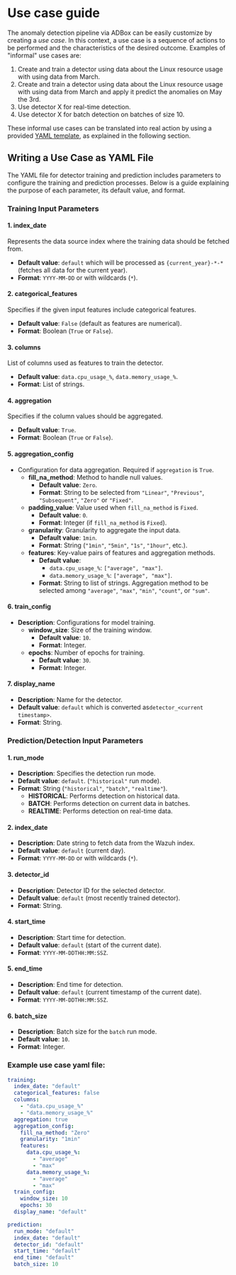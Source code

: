 # Use case guide 

The anomaly detection pipeline via ADBox can be easily customize by creating a *use case*. In this context, a use case 
is a sequence of actions to be performed and the characteristics of the desired outcome. 
Examples of "informal" use cases are:
1. Create and train a detector using data about the Linux resource usage with using data from March.
2. Create and train a detector using data about the Linux resource usage with using data from March and apply it predict the anomalies on May the 3rd.
3. Use detector X for real-time detection.
4. Use detector X for batch detection on batches of size 10.
 
These informal use cases can be translated into real action by using a provided [YAML template](./../../siem_mtad_gat/assets/drivers/driver.yaml), as explained in the following section. 
 
## Writing a Use Case as YAML File

The YAML file for detector training and prediction includes parameters to configure the training and prediction processes. Below is a guide explaining the purpose of each parameter, its default value, and format.

### Training Input Parameters
#### 1. index_date
Represents the data source index where the training data should be fetched from.
-   **Default value**:  `default` which will be processed as `{current_year}-*-*` (fetches all data for the current year).
-   **Format**: `YYYY-MM-DD` or with wildcards (`*`).

#### 2. categorical_features
Specifies if the given input features include categorical features.
-   **Default value**: `False` (default as features are numerical).
-   **Format**: Boolean (`True` or `False`).

#### 3. columns
List of columns used as features to train the detector.
-   **Default value**: `data.cpu_usage_%`, `data.memory_usage_%`.
-   **Format**: List of strings.

#### 4. aggregation
 Specifies if the column values should be aggregated.
-   **Default value**: `True`.
-   **Format**: Boolean (`True` or `False`).

#### 5. aggregation_config
-  Configuration for data aggregation. Required if `aggregation` is `True`.
    -   **fill_na_method**: Method to handle null values.
        -   **Default value**: `Zero`.
        -   **Format**: String to be selected from `"Linear"`, `"Previous"`, `"Subsequent"`, `"Zero"` or `"Fixed"`.
    -   **padding_value**: Value used when `fill_na_method` is `Fixed`.
        -   **Default value**: `0`. 
        -   **Format**: Integer (if `fill_na_method` is `Fixed`).
    -   **granularity**: Granularity to aggregate the input data.
        -   **Default value**: `1min`.
        -   **Format**: String (`"1min"`, `"5min"`, `"1s"`, `"1hour"`, etc.).
    -   **features**: Key-value pairs of features and aggregation methods.
        -   **Default value**:
            -   `data.cpu_usage_%`: `["average", "max"]`.
            -   `data.memory_usage_%`: `["average", "max"]`.
        -   **Format**: String to list of strings. Aggregation method to be selected among `"average"`, `"max"`, `"min"`, `"count"`, or `"sum"`. 

#### 6. train_config

-   **Description**: Configurations for model training.
    -   **window_size**: Size of the training window.
        -   **Default value**: `10`.
        -   **Format**: Integer.
    -   **epochs**: Number of epochs for training.
        -   **Default value**: `30`.
        -   **Format**: Integer.

#### 7. display_name

-   **Description**: Name for the detector.
-   **Default value**: `default` which is converted as`detector_<current timestamp>`. 
-   **Format**: String.

### Prediction/Detection Input Parameters

#### 1. run_mode

-   **Description**: Specifies the detection run mode.
-   **Default value**: `default`. (`"historical"` run mode). 
-   **Format**: String (`"historical"`, `"batch"`, `"realtime"`).
	- **HISTORICAL**: Performs detection on historical data.
    - **BATCH**: Performs detection on current data in batches.
    - **REALTIME**: Performs detection on real-time data.
#### 2. index_date

-   **Description**: Date string to fetch data from the Wazuh index.
-   **Default value**: `default` (current day).
-   **Format**: `YYYY-MM-DD` or with wildcards (`*`).

#### 3. detector_id

-   **Description**: Detector ID for the selected detector.
-   **Default value**: `default` (most recently trained detector).
-   **Format**: String.

#### 4. start_time

-   **Description**: Start time for detection.
-   **Default value**: `default` (start of the current date).
-   **Format**: `YYYY-MM-DDTHH:MM:SSZ`. 

#### 5. end_time

-   **Description**: End time for detection.
-   **Default value**: `default` (current timestamp of the current date).
-   **Format**: `YYYY-MM-DDTHH:MM:SSZ`.  

#### 6. batch_size

-   **Description**: Batch size for the `batch` run mode.
-   **Default value**: `10`.
-   **Format**: Integer.

### Example use case yaml file: 

```yaml 
training: 
  index_date: "default"
  categorical_features: false
  columns: 
    - "data.cpu_usage_%"  
    - "data.memory_usage_%"  
  aggregation: true
  aggregation_config: 
    fill_na_method: "Zero"
    granularity: "1min"
    features: 
      data.cpu_usage_%:
        - "average"
        - "max"
      data.memory_usage_%:
        - "average"
        - "max"
  train_config: 
    window_size: 10
    epochs: 30
  display_name: "default"

prediction: 
  run_mode: "default"
  index_date: "default"
  detector_id: "default"
  start_time: "default"
  end_time: "default"
  batch_size: 10
 ```